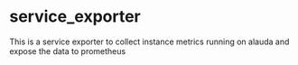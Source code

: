 # service_exporter
This is a service exporter to collect instance metrics running on alauda and expose the data to prometheus
